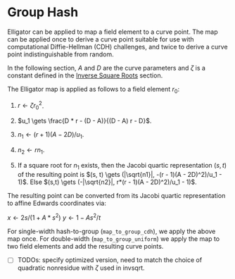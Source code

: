 # Group Hash

Elligator can be applied to map a field element to a curve point. The map can be applied once to derive a curve point suitable for use with computational Diffie-Hellman (CDH) challenges, and twice to derive a curve point indistinguishable from random. 

In the following section, $A$ and $D$ are the curve parameters and $\zeta$ is a constant defined in the [Inverse Square Roots](./invsqrt.md) section.

The Elligator map is applied as follows to a field element $r_0$:

1. $r \gets \zeta r_0^2$.

2. $u_1 \gets \frac{D * r - (D - A)}{(D - A) r - D}$.

3. $n_1 \gets (r + 1)(A - 2D)/u_1$.

4. $n_2 \gets r n_1$.

5. If a square root for $n_1$ exists, then the Jacobi quartic representation $(s,t)$ of the resulting point is $(s, t) \gets (|\sqrt{n1}|, -(r - 1)(A - 2D)^2)/u_1 - 1)$. Else $(s,t) \gets (-|\sqrt{n2}|, r*(r - 1)(A - 2D)^2)/u_1 - 1)$.

The resulting point can be converted from its Jacobi quartic representation to affine Edwards coordinates via: 

$x \gets 2s / (1 + A*s^2)$
$y \gets 1 - As^2 / t$ 

For single-width hash-to-group (`map_to_group_cdh`), we apply the above map once. For double-width (`map_to_group_uniform`) we apply the map to two field elements and add the resulting curve points.

- [ ] TODOs: specify optimized version, need to match the choice of quadratic nonresidue with $\zeta$ used in invsqrt.
